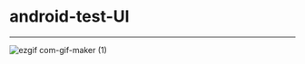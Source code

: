 # android-test-UI
---------------------------------------------

![ezgif com-gif-maker (1)](https://user-images.githubusercontent.com/39526249/109244988-094a8800-7823-11eb-915a-8af2e086dbe8.gif)
